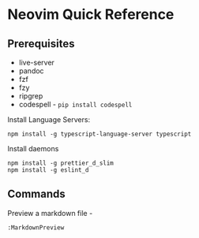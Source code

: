 # Neovim Quick Reference

## Prerequisites
- live-server
- pandoc
- fzf
- fzy
- ripgrep
- codespell - `pip install codespell`

Install Language Servers:

```
npm install -g typescript-language-server typescript
```

Install daemons
```
npm install -g prettier_d_slim
npm install -g eslint_d
```

## Commands

Preview a markdown file -
```
:MarkdownPreview
```
